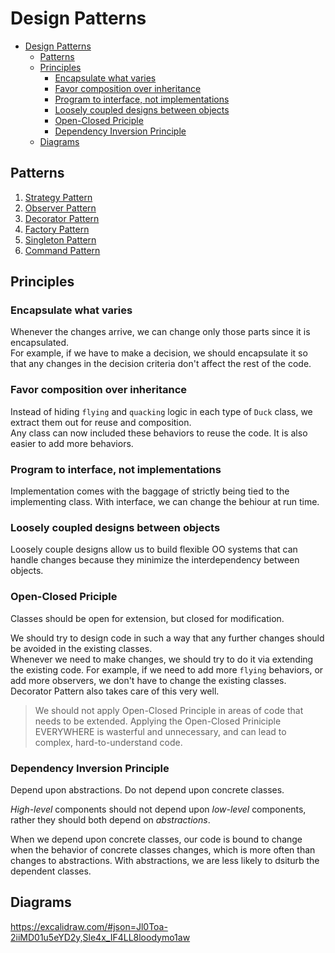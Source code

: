 # Design Patterns

- [Design Patterns](#design-patterns)
  - [Patterns](#patterns)
  - [Principles](#principles)
    - [Encapsulate what varies](#encapsulate-what-varies)
    - [Favor composition over inheritance](#favor-composition-over-inheritance)
    - [Program to interface, not implementations](#program-to-interface-not-implementations)
    - [Loosely coupled designs between objects](#loosely-coupled-designs-between-objects)
    - [Open-Closed Priciple](#open-closed-priciple)
    - [Dependency Inversion Principle](#dependency-inversion-principle)
  - [Diagrams](#diagrams)


## Patterns

1. [Strategy Pattern](./01.%20Strategy%20Pattern/)
2. [Observer Pattern](./02.%20Observer%20Pattern/)
3. [Decorator Pattern](./03.%20Decorator%20Pattern/)
4. [Factory Pattern](./04.%20Factory%20Pattern/)
5. [Singleton Pattern](./05.%20Singleton%20Pattern/)
6. [Command Pattern](./06.%20Command%20Pattern/)

## Principles

### Encapsulate what varies
Whenever the changes arrive, we can change only those parts since it is encapsulated.  
For example, if we have to make a decision, we should encapsulate it so that any changes in the decision criteria don't affect the rest of the code.  

### Favor composition over inheritance
Instead of hiding `flying` and `quacking` logic in each type of `Duck` class, we extract them out for reuse and composition.  
Any class can now included these behaviors to reuse the code. It is also easier to add more behaviors.  

### Program to interface, not implementations
Implementation comes with the baggage of strictly being tied to the implementing class. With interface, we can change the behiour at run time.

### Loosely coupled designs between objects

Loosely couple designs allow us to build flexible OO systems that can handle changes because they minimize the interdependency between objects.

### Open-Closed Priciple

Classes should be open for extension, but closed for modification.  

We should try to design code in such a way that any further changes should be avoided in the existing classes.  
Whenever we need to make changes, we should try to do it via extending the existing code. For example, if we need to add more `flying` behaviors, or add more observers, we don't have to change the existing classes.  
Decorator Pattern also takes care of this very well.  

> We should not apply Open-Closed Principle in areas of code that needs to be extended. Applying the Open-Closed Priniciple EVERYWHERE is wasterful and unnecessary, and can lead to complex, hard-to-understand code.

### Dependency Inversion Principle

Depend upon abstractions. Do not depend upon concrete classes.  

*High-level* components should not depend upon *low-level* components, rather they should both depend on *abstractions*.  

When we depend upon concrete classes, our code is bound to change when the behavior of concrete classes changes, which is more often than changes to abstractions. With abstractions, we are less likely to dsiturb the dependent classes.  

## Diagrams

https://excalidraw.com/#json=Jl0Toa-2iiMD01u5eYD2y,Sle4x_IF4LL8loodymo1aw